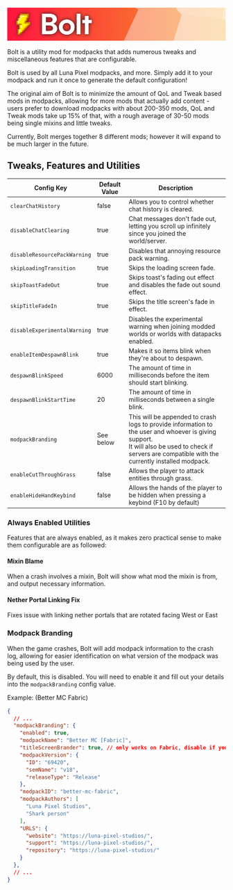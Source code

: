 ![](/banner.png)

Bolt is a utility mod for modpacks that adds numerous tweaks and miscellaneous features that are configurable.

Bolt is used by all Luna Pixel modpacks, and more. Simply add it to your modpack and run it once to generate the default configuration!

The original aim of Bolt is to minimize the amount of QoL and Tweak based mods in modpacks, allowing for more mods that actually add content - users prefer to download modpacks with about 200-350 mods, QoL and Tweak mods take up 15% of that, with a rough average of 30-50 mods being single mixins and little tweaks.

Currently, Bolt merges together 8 different mods; however it will expand to be much larger in the future.

## Tweaks, Features and Utilities

| __**Config Key**__           | __**Default Value**__ | __**Description**__                                                                                                                                                                                     |
|------------------------------|-----------------------|---------------------------------------------------------------------------------------------------------------------------------------------------------------------------------------------------------|
| `clearChatHistory`           | false                 | Allows you to control whether chat history is cleared.                                                                                                                                                  |
| `disableChatClearing`        | true                  | Chat messages don't fade out, letting you scroll up infinitely since you joined the world/server.                                                                                                       |
| `disableResourcePackWarning` | true                  | Disables that annoying resource pack warning.                                                                                                                                                           |
| `skipLoadingTransition`      | true                  | Skips the loading screen fade.                                                                                                                                                                          |
| `skipToastFadeOut`           | true                  | Skips toast's fading out effect and disables the fade out sound effect.                                                                                                                                 |
| `skipTitleFadeIn`            | true                  | Skips the title screen's fade in effect.                                                                                                                                                                |
| `disableExperimentalWarning` | true                  | Disables the experimental warning when joining modded worlds or worlds with datapacks enabled.                                                                                                          |
| `enableItemDespawnBlink`     | true                  | Makes it so items blink when they're about to despawn.                                                                                                                                                  |
| `despawnBlinkSpeed`          | 6000                  | The amount of time in milliseconds before the item should start blinking.                                                                                                                               |
| `despawnBlinkStartTime`      | 20                    | The amount of time in milliseconds between a single blink.                                                                                                                                              |
| `modpackBranding`            | See below             | This will be appended to crash logs to provide information to the user and whoever is giving support.<br/>It will also be used to check if servers are compatible with the currently installed modpack. |
| `enableCutThroughGrass`      | false                 | Allows the player to attack entities through grass.                                                                                                                                                     |
| `enableHideHandKeybind`      | false                 | Allows the hands of the player to be hidden when pressing a keybind (F10 by default)                                                                                                                    |

### Always Enabled Utilities

Features that are always enabled, as it makes zero practical sense to make them configurable are as followed:

#### Mixin Blame

When a crash involves a mixin, Bolt will show what mod the mixin is from, and output necessary information.

#### Nether Portal Linking Fix

Fixes issue with linking nether portals that are rotated facing West or East

### Modpack Branding

When the game crashes, Bolt will add modpack information to the crash log, allowing for easier identification on what version of the modpack was being used by the user.

By default, this is disabled. You will need to enable it and fill out your details into the `modpackBranding` config value.

Example: (Better MC Fabric)

```json
{
  // ...
  "modpackBranding": {
    "enabled": true,
    "modpackName": "Better MC [Fabric]",
    "titleScreenBrander": true, // only works on Fabric, disable if you have FancyMenu
    "modpackVersion": {
      "ID": "69420",
      "semName": "v18",
      "releaseType": "Release"
    },
    "modpackID": "better-mc-fabric",
    "modpackAuthors": [
      "Luna Pixel Studios",
      "Shark person"
    ],
    "URLS": {
      "website": "https://luna-pixel-studios/",
      "support": "https://luna-pixel-studios/",
      "repository": "https://luna-pixel-studios/"
    }
  },
  // ...
}
```